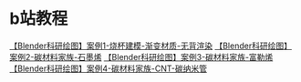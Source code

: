 # b站教程
[【Blender科研绘图】案例1-烧杯建模-渐变材质-无背渲染](https://www.bilibili.com/video/BV12b4y1R7HX)
[【Blender科研绘图】案例2-碳材料家族-石墨烯](https://www.bilibili.com/video/BV1sp4y1H7gt)
[【Blender科研绘图】案例3-碳材料家族-富勒烯](https://www.bilibili.com/video/BV1Hh411Q793)
[【Blender科研绘图】案例4-碳材料家族-CNT-碳纳米管](https://www.bilibili.com/video/BV1Uf4y1s7mp)